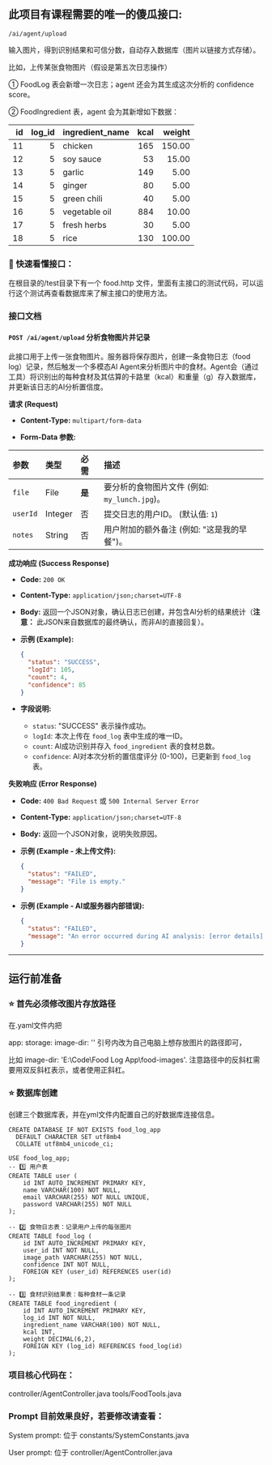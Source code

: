 ## 此项目有课程需要的唯一的傻瓜接口:
`/ai/agent/upload`

输入图片，得到识别结果和可信分数，自动存入数据库（图片以链接方式存储）。

比如，上传某张食物图片（假设是第五次日志操作）

① FoodLog 表会新增一次日志；agent 还会为其生成这次分析的 confidence score。

② FoodIngredient 表，agent 会为其新增如下数据：

| id | log_id | ingredient_name | kcal | weight |
|---:|-------:|:----------------|-----:|-------:|
| 11 | 5 | chicken | 165 | 150.00 |
| 12 | 5 | soy sauce | 53 | 15.00 |
| 13 | 5 | garlic | 149 | 5.00 |
| 14 | 5 | ginger | 80 | 5.00 |
| 15 | 5 | green chili | 40 | 5.00 |
| 16 | 5 | vegetable oil | 884 | 10.00 |
| 17 | 5 | fresh herbs | 30 | 5.00 |
| 18 | 5 | rice | 130 | 100.00 |

### 🧱 快速看懂接口：
在根目录的/test目录下有一个 food.http 文件，里面有主接口的测试代码，可以运行这个测试再查看数据库来了解主接口的使用方法。

### 接口文档


#### `POST /ai/agent/upload` 分析食物图片并记录

此接口用于上传一张食物图片。服务器将保存图片，创建一条食物日志（food log）记录，然后触发一个多模态AI Agent来分析图片中的食材。Agent会（通过工具）将识别出的每种食材及其估算的卡路里（kcal）和重量（g）存入数据库，并更新该日志的AI分析置信度。

**请求 (Request)**

* **Content-Type:** `multipart/form-data`

* **Form-Data 参数:**

| 参数 | 类型 | 必需 | 描述 |
| :--- | :--- | :--- | :--- |
| `file` | File | **是** | 要分析的食物图片文件 (例如: `my_lunch.jpg`)。 |
| `userId` | Integer | 否 | 提交日志的用户ID。 (默认值: `1`) |
| `notes` | String | 否 | 用户附加的额外备注 (例如: "这是我的早餐")。 |

**成功响应 (Success Response)**

* **Code:** `200 OK`
* **Content-Type:** `application/json;charset=UTF-8`
* **Body:**
    返回一个JSON对象，确认日志已创建，并包含AI分析的结果统计（**注意：** 此JSON来自数据库的最终确认，而非AI的直接回复）。

* **示例 (Example):**

    ```json
    {
      "status": "SUCCESS",
      "logId": 105,
      "count": 4,
      "confidence": 85
    }
    ```

* **字段说明:**
    * `status`: "SUCCESS" 表示操作成功。
    * `logId`: 本次上传在 `food_log` 表中生成的唯一ID。
    * `count`: AI成功识别并存入 `food_ingredient` 表的食材总数。
    * `confidence`: AI对本次分析的置信度评分 (0-100)，已更新到 `food_log` 表。

**失败响应 (Error Response)**

* **Code:** `400 Bad Request` 或 `500 Internal Server Error`
* **Content-Type:** `application/json;charset=UTF-8`
* **Body:**
    返回一个JSON对象，说明失败原因。

* **示例 (Example - 未上传文件):**

    ```json
    {
      "status": "FAILED",
      "message": "File is empty."
    }
    ```

* **示例 (Example - AI或服务器内部错误):**
    ```json
    {
      "status": "FAILED",
      "message": "An error occurred during AI analysis: [error details]"
    }
    ```


---

## 运行前准备
### ⭐ 首先必须修改图片存放路径
在.yaml文件内把

app:
storage:
image-dir: ''
引号内改为自己电脑上想存放图片的路径即可，

比如 image-dir: 'E:\\Code\\Food Log App\\food-images'.
注意路径中的反斜杠需要用双反斜杠表示，或者使用正斜杠。

### ⭐ 数据库创建
创建三个数据库表，并在yml文件内配置自己的好数据库连接信息。

```text
CREATE DATABASE IF NOT EXISTS food_log_app
  DEFAULT CHARACTER SET utf8mb4
  COLLATE utf8mb4_unicode_ci;

USE food_log_app;
-- 1️⃣ 用户表
CREATE TABLE user (
    id INT AUTO_INCREMENT PRIMARY KEY,
    name VARCHAR(100) NOT NULL,
    email VARCHAR(255) NOT NULL UNIQUE,
    password VARCHAR(255) NOT NULL
);

-- 2️⃣ 食物日志表：记录用户上传的每张图片
CREATE TABLE food_log (
    id INT AUTO_INCREMENT PRIMARY KEY,
    user_id INT NOT NULL,
    image_path VARCHAR(255) NOT NULL,
    confidence INT NOT NULL,
    FOREIGN KEY (user_id) REFERENCES user(id)
);

-- 3️⃣ 食材识别结果表：每种食材一条记录
CREATE TABLE food_ingredient (
    id INT AUTO_INCREMENT PRIMARY KEY,
    log_id INT NOT NULL,
    ingredient_name VARCHAR(100) NOT NULL,
    kcal INT,
    weight DECIMAL(6,2),
    FOREIGN KEY (log_id) REFERENCES food_log(id)
);
```


### 项目核心代码在：
controller/AgentController.java
tools/FoodTools.java

### Prompt 目前效果良好，若要修改请查看：
System prompt: 位于 constants/SystemConstants.java

User prompt: 位于 controller/AgentController.java
